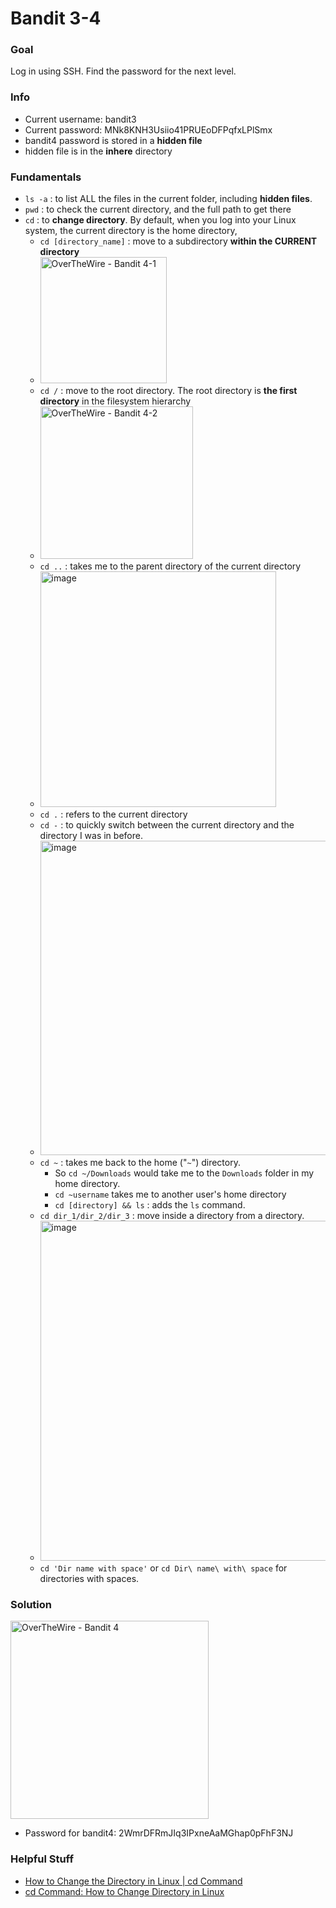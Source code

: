 # Bandit 3-4
### Goal
Log in using SSH. Find the password for the next level.

### Info
- Current username: bandit3
- Current password: MNk8KNH3Usiio41PRUEoDFPqfxLPlSmx
- bandit4 password is stored in a **hidden file**
- hidden file is in the **inhere** directory

### Fundamentals
- `ls -a` : to list ALL the files in the current folder, including **hidden files**.
- `pwd` : to check the current directory, and the full path to get there
- `cd` : to **change directory**. By default, when you log into your Linux system, the current directory is the home directory,
  - `cd [directory_name]` : move to a subdirectory **within the CURRENT directory**
  - <img width="202" alt="OverTheWire - Bandit 4-1" src="https://github.com/user-attachments/assets/c36e22d3-20c3-4648-adba-ce26e863c8b8" />
  - `cd /` : move to the root directory. The root directory is **the first directory** in the filesystem hierarchy
  - <img width="244" alt="OverTheWire - Bandit 4-2" src="https://github.com/user-attachments/assets/8f31dd48-f856-438b-b0e5-b7ff56a06ff9" />
  - `cd ..` : takes me to the parent directory of the current directory
  - <img width="377" alt="image" src="https://github.com/user-attachments/assets/d9a1bdef-38a8-4272-9a6b-d7824e25a778" />
  - `cd .` : refers to the current directory
  - `cd -` : to quickly switch between the current directory and the directory I was in before.
  - <img width="503" alt="image" src="https://github.com/user-attachments/assets/29928742-60fd-45cb-8084-27ba65c37057" />
  - `cd ~` : takes me back to the home ("`~`") directory.
    - So `cd ~/Downloads` would take me to the `Downloads` folder in my home directory.
    - `cd ~username` takes me to another user's home directory
	- `cd [directory] && ls` : adds the `ls` command.
  - `cd dir_1/dir_2/dir_3` : move inside a directory from a directory.
  - <img width="544" alt="image" src="https://github.com/user-attachments/assets/caee2752-a48d-40c5-bdaf-126c56d5664b" />
  - `cd 'Dir name with space'` or `cd Dir\ name\ with\ space` for directories with spaces.

### Solution
<img width="317" alt="OverTheWire - Bandit 4" src="https://github.com/user-attachments/assets/8c257356-6a13-4cb1-b800-d1b331b594a4" />

- Password for bandit4: 2WmrDFRmJIq3IPxneAaMGhap0pFhF3NJ
  
### Helpful Stuff
- [How to Change the Directory in Linux | cd Command](https://www.geeksforgeeks.org/cd-command-in-linux-with-examples/)
- [cd Command: How to Change Directory in Linux](https://phoenixnap.com/kb/linux-cd-command)
